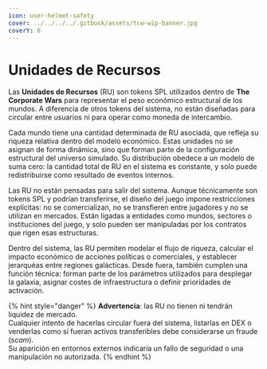 ```yaml
---
icon: user-helmet-safety
cover: ../../../../.gitbook/assets/tcw-wip-banner.jpg
coverY: 0
---
```


# Unidades de Recursos

Las **Unidades de Recursos** (RU) son tokens SPL utilizados dentro de **The Corporate Wars** para representar el peso económico estructural de los mundos. A diferencia de otros tokens del sistema, no están  diseñadas para circular entre usuarios ni para operar como moneda de intercambio.

Cada mundo tiene una cantidad determinada de RU asociada, que refleja su riqueza relativa dentro del modelo económico. Estas unidades no se asignan de forma dinámica, sino que forman parte de la configuración estructural del universo simulado. Su distribución obedece a un modelo de suma cero: la cantidad total de RU en el sistema es constante, y solo puede redistribuirse como resultado de eventos internos.

Las RU no están  pensadas para salir del sistema. Aunque técnicamente son tokens SPL y podrían transferirse, el diseño del juego impone restricciones explícitas: no se comercializan, no se transfieren entre jugadores y no se utilizan en mercados. Están ligadas a entidades como mundos, sectores o instituciones del juego, y solo pueden ser manipuladas por los contratos que rigen esas estructuras.

Dentro del sistema, las RU permiten modelar el flujo de riqueza, calcular el impacto económico de acciones políticas o comerciales, y establecer jerarquéas entre regiones galácticas. Desde fuera, también cumplen una función técnica: forman parte de los parámetros utilizados para desplegar la galaxia, asignar costes de infraestructura o definir prioridades de activación.

{% hint style="danger" %}
**Advertencia**: las RU no tienen ni tendrán liquidez de mercado.\
Cualquier intento de hacerlas circular fuera del sistema, listarlas en DEX o venderlas como si fueran activos transferibles debe considerarse un fraude (_scam_).\
Su aparición en entornos externos indicaría un fallo de seguridad o una manipulación no autorizada.
{% endhint %}
